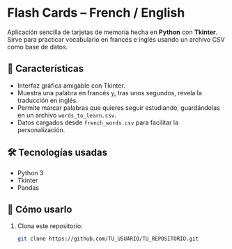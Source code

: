 # Flash Cards – French / English

Aplicación sencilla de tarjetas de memoria hecha en **Python** con **Tkinter**.  
Sirve para practicar vocabulario en francés e inglés usando un archivo CSV como base de datos.

## 📌 Características
- Interfaz gráfica amigable con Tkinter.
- Muestra una palabra en francés y, tras unos segundos, revela la traducción en inglés.
- Permite marcar palabras que quieres seguir estudiando, guardándolas en un archivo `words_to_learn.csv`.
- Datos cargados desde `french_words.csv` para facilitar la personalización.

## 🛠 Tecnologías usadas
- Python 3
- Tkinter
- Pandas

## 🚀 Cómo usarlo
1. Clona este repositorio:
   ```bash
   git clone https://github.com/TU_USUARIO/TU_REPOSITORIO.git
